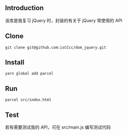 ## Introduction
该库是我复习 jQuery 时，封装的有关于 jQuery 常使用的 API

## Clone
`git clone git@github.com:isCCcc/dom_jquery.git`

## Install
`yarn global add parcel`

## Run
`parcel src/index.html`

## Test
若有需要测试我的 API，可在 src/main.js 编写测试代码
